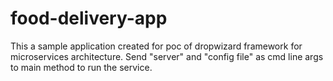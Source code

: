 # food-delivery-app

This a sample application created for poc of dropwizard framework for microservices architecture.
Send "server" and "config file" as cmd line args to main method to run the service.